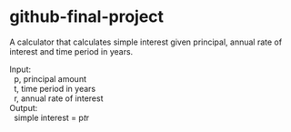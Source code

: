 # github-final-project

A calculator that calculates simple interest given principal, annual rate of interest and time period in years.

Input:</br>
&nbsp; p, principal amount </br>
&nbsp; t, time period in years </br>
&nbsp; r, annual rate of interest </br>
Output: </br>
&nbsp; simple interest = p*t*r
